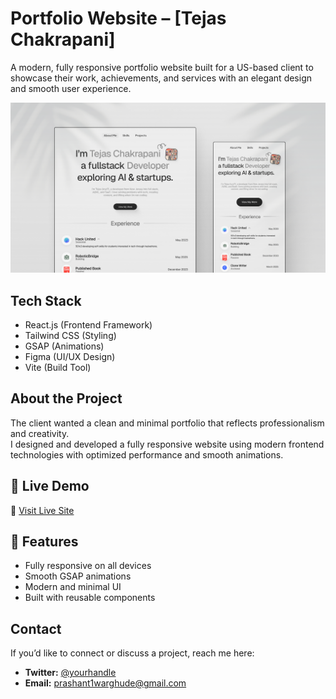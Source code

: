 # Portfolio Website – [Tejas Chakrapani]

A modern, fully responsive portfolio website built for a US-based client to showcase their work, achievements, and services with an elegant design and smooth user experience.

![Project Preview](public/images/projectPreview.png)

## Tech Stack

- React.js (Frontend Framework)
- Tailwind CSS (Styling)
- GSAP (Animations)
- Figma (UI/UX Design)
- Vite (Build Tool)

## About the Project

The client wanted a clean and minimal portfolio that reflects professionalism and creativity.  
I designed and developed a fully responsive website using modern frontend technologies with optimized performance and smooth animations.

## 🚀 Live Demo

🔗 [Visit Live Site](https://tejasc.xyz)

## 🎯 Features

- Fully responsive on all devices
- Smooth GSAP animations
- Modern and minimal UI
- Built with reusable components

## Contact

If you’d like to connect or discuss a project, reach me here:

- **Twitter:** [@yourhandle](https://x.com/prashant_kvian)
- **Email:** prashant1warghude@gmail.com
